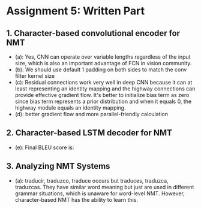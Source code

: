 # Assignment 5: Written Part

## 1. Character-based convolutional encoder for NMT

- (a): Yes, CNN can operate over variable lengths regardless of the input size, which is also an important advantage of FCN in vision community.
- (b): We should use default 1 padding on both sides to match the conv filter kernel size
- (c): Residual connections work very well in deep CNN because it can at least representing an identity mapping and the highway connections can provide effective gradient flow. It's better to initialize bias  term as zero since bias term represents a prior distribution and when it equals 0, the highway module equals an identity mapping. 
- (d): better gradient flow and more parallel-friendly calculation



## 2. Character-based LSTM decoder for NMT

- (e): Final BLEU score is:



## 3. Analyzing NMT Systems

- (a): traducir, traduzco, traduce occurs but traduces, traduzca, traduzcas. They have similar word meaning but just are used in different grammar situations, which is unaware for word-level NMT. However, character-based NMT has the ability to learn this.

  